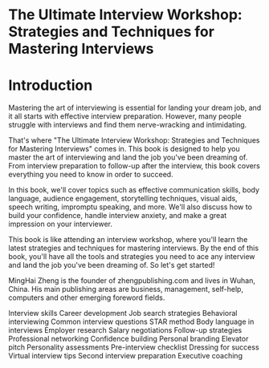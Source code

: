 # The Ultimate Interview Workshop: Strategies and Techniques for Mastering Interviews

# Introduction

Mastering the art of interviewing is essential for landing your dream job, and it all starts with effective interview preparation. However, many people struggle with interviews and find them nerve-wracking and intimidating.

That's where "The Ultimate Interview Workshop: Strategies and Techniques for Mastering Interviews" comes in. This book is designed to help you master the art of interviewing and land the job you've been dreaming of. From interview preparation to follow-up after the interview, this book covers everything you need to know in order to succeed.

In this book, we'll cover topics such as effective communication skills, body language, audience engagement, storytelling techniques, visual aids, speech writing, impromptu speaking, and more. We'll also discuss how to build your confidence, handle interview anxiety, and make a great impression on your interviewer.

This book is like attending an interview workshop, where you'll learn the latest strategies and techniques for mastering interviews. By the end of this book, you'll have all the tools and strategies you need to ace any interview and land the job you've been dreaming of. So let's get started!

MingHai Zheng is the founder of zhengpublishing.com and lives in Wuhan, China. His main publishing areas are business, management, self-help, computers and other emerging foreword fields.


Interview skills
Career development
Job search strategies
Behavioral interviewing
Common interview questions
STAR method
Body language in interviews
Employer research
Salary negotiations
Follow-up strategies
Professional networking
Confidence building
Personal branding
Elevator pitch
Personality assessments
Pre-interview checklist
Dressing for success
Virtual interview tips
Second interview preparation
Executive coaching
